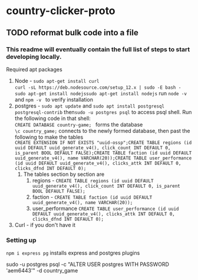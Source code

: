# country-clicker-proto 
## TODO reformat bulk code into a file 
### This readme will eventually contain the full list of steps to start developing locally.
Required apt packages 

1. Node - `sudo apt-get install curl`<br />`curl -sL https://deb.nodesource.com/setup_12.x | sudo -E bash -`<br />`sudo apt-get install nodejssudo apt-get install nodejs`
run `node -v` and `npm -v ` to verify installation
2. postgres - `sudo apt update` and
`sudo apt install postgresql postgresql-contrib` then`sudo -u postgres psql` to access psql shell.  Run the following code in that shell:<br />
`CREATE DATABASE country-game; ` forms the database <br />
`\c country_game;` connects to the newly formed database, then past the following to make the tables <br /> `CREATE EXTENSION IF NOT EXISTS "uuid-ossp";CREATE TABLE regions (id uuid DEFAULT uuid_generate_v4(), click_count INT DEFAULT 0, is_parent BOOL DEFAULT FALSE);CREATE TABLE faction (id uuid DEFAULT uuid_generate_v4(), name VARCHAR(20));CREATE TABLE user_performance (id uuid DEFAULT uuid_generate_v4(), clicks_attk INT DEFAULT 0, clicks_dfnd INT DEFAULT 0);`
    1. The tables section by section are  
        1. regions - `CREATE TABLE regions (id uuid DEFAULT uuid_generate_v4(), click_count INT DEFAULT 0, is_parent BOOL DEFAULT FALSE);`
        2. faction - `CREATE TABLE faction (id uuid DEFAULT uuid_generate_v4(), name VARCHAR(20));`
        3. user_performance `CREATE TABLE user_performance (id uuid DEFAULT uuid_generate_v4(), clicks_attk INT DEFAULT 0, clicks_dfnd INT DEFAULT 0);`
3. Curl - if you don't have it
        
        
### Setting up
`npm i express pg` installs express and postgres plugins

 sudo -u postgres psql -c "ALTER USER postgres WITH PASSWORD 'aem6443'" -d country_game
 
